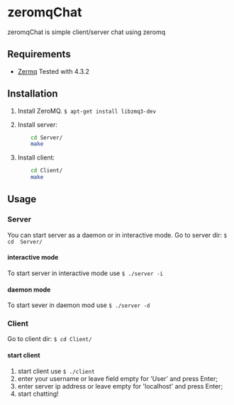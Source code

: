 # zeromqChat

zeromqChat is simple client/server chat using zeromq

## Requirements

 - [Zermq](https://zeromq.org/download/) Tested with 4.3.2

 ## Installation

 1.	Install ZeroMQ. `$ apt-get install libzmq3-dev`
 2.	Install server:

 	```bash
		cd Server/
		make
 	```
 3. Install client:

	```bash
		cd Client/
		make
	```

## Usage

### Server

You can start server as a daemon or in interactive mode.
Go to server dir: `$ cd  Server/`

#### interactive mode

To start server in interactive mode use `$ ./server -i`

#### daemon mode

To start sever in daemon mod use `$ ./server -d`

### Client

Go to client dir: `$ cd Client/`

#### start client

1.	start client use `$ ./client`
2.	enter your username or leave field empty for 'User' and press Enter;
3. 	enter server ip address or leave empty for 'localhost' and press Enter;
4.	start chatting!

